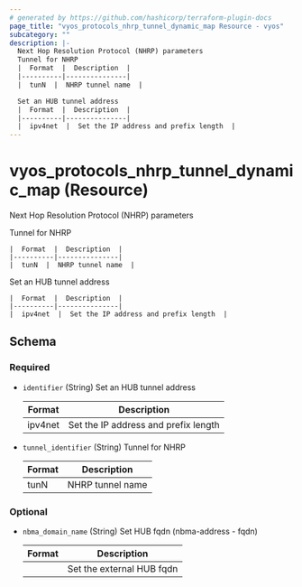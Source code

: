 ```yaml
---
# generated by https://github.com/hashicorp/terraform-plugin-docs
page_title: "vyos_protocols_nhrp_tunnel_dynamic_map Resource - vyos"
subcategory: ""
description: |-
  Next Hop Resolution Protocol (NHRP) parameters
  Tunnel for NHRP
  |  Format  |  Description  |
  |----------|---------------|
  |  tunN  |  NHRP tunnel name  |

  Set an HUB tunnel address
  |  Format  |  Description  |
  |----------|---------------|
  |  ipv4net  |  Set the IP address and prefix length  |
---
```


# vyos_protocols_nhrp_tunnel_dynamic_map (Resource)

Next Hop Resolution Protocol (NHRP) parameters

Tunnel for NHRP

    |  Format  |  Description  |
    |----------|---------------|
    |  tunN  |  NHRP tunnel name  |

Set an HUB tunnel address

    |  Format  |  Description  |
    |----------|---------------|
    |  ipv4net  |  Set the IP address and prefix length  |



<!-- schema generated by tfplugindocs -->
## Schema

### Required

- `identifier` (String) Set an HUB tunnel address

    |  Format  |  Description  |
    |----------|---------------|
    |  ipv4net  |  Set the IP address and prefix length  |
- `tunnel_identifier` (String) Tunnel for NHRP

    |  Format  |  Description  |
    |----------|---------------|
    |  tunN  |  NHRP tunnel name  |

### Optional

- `nbma_domain_name` (String) Set HUB fqdn (nbma-address - fqdn)

    |  Format  |  Description  |
    |----------|---------------|
    |  <fqdn>  |  Set the external HUB fqdn  |
